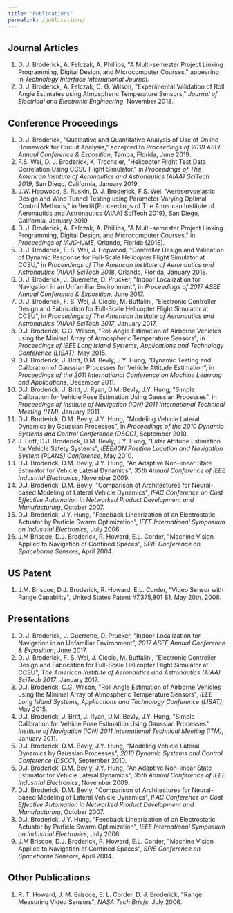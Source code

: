 ```yaml
---
title: "Publications"
permalink: /publications/
---
```


## Journal Articles
1. D. J. Broderick, A. Felczak, A. Phillips, "A Multi-semester Project Linking Programming, Digital Design, and Microcomputer Courses,"   appearing in *Technology Interface International Journal*.
2. D. J. Broderick, A. Felczak, C. G. Wilson, "Experimental Validation of Roll Angle Estimates using Atmospheric Temperature Sensors," *Journal of Electrical and Electronic Engineering*, November 2018.

## Conference Proceedings
1. D. J. Broderick, "Qualitative and Quantitative Analysis of Use of Online Homework for Circuit Analysis," accepted to *Proceedings of 2019 ASEE Annual Conference \& Exposition*, Tampa, Florida, June 2019.
2. F.S. Wei, D. J. Broderick, K. Trochsler, "Helicopter Flight Test Data Correlation Using CCSU Flight Simulator," in *Proceedings of The American Institute of Aeronautics and Astronautics (AIAA) SciTech 2019*, San Diego, California, January 2019.
3. J.W. Hopwood, B. Ruskin, D. J. Broderick, F.S. Wei, "Aeroservoelastic Design and Wind Tunnel Testing
using Parameter-Varying Optimal Control Methods," in \textit{Proceedings of The American Institute of Aeronautics and Astronautics (AIAA) SciTech 2019}, San Diego, California, January 2019.
4. D. J. Broderick, A. Felczak, A. Phillips, "A Multi-semester Project Linking Programming, Digital Design, and Microcomputer Courses,"  in *Proceedings of IAJC-IJME*, Orlando, Florida (2018).
5. D. J. Broderick, F. S. Wei, J. Hopwood, "Controller Design and Validation of Dynamic Response for Full-Scale Helicopter Flight Simulator at CCSU," in *Proceedings of The American Institute of Aeronautics and Astronautics (AIAA) SciTech 2018*, Orlando, Florida, January 2018. 
6. D. J. Broderick, J. Guerrette, D. Prucker, "Indoor Localization for Navigation in an Unfamiliar Environment", in *Proceedings of 2017 ASEE Annual Conference & Exposition*, June 2017.
7. D. J. Broderick, F. S. Wei, J. Ciccio, M. Buffalini, "Electronic Controller Design and Fabrication for Full-Scale Helicopter Flight Simulator at CCSU", in *Proceedings of The American Institute of Aeronautics and Astronautics (AIAA) SciTech 2017*, January 2017.
8. D.J. Broderick, C.G. Wilson, "Roll Angle Estimation of Airborne Vehicles using the Minimal Array of Atmospheric Temperature Sensors", in *Proceedings of IEEE Long Island Systems, Applications and Technology Conference (LISAT)*, May 2015.
9. D.J. Broderick, J. Britt, D.M. Bevly, J.Y. Hung, "Dynamic Testing and Calibration of Gaussian Processes for Vehicle Attitude Estimation", in *Proceedings of the 2011 International Conference on Machine Learning and Applications*, December 2011.
10. D.J. Broderick, J. Britt, J. Ryan, D.M. Bevly, J.Y. Hung, "Simple Calibration for Vehicle Pose Estimation Using Gaussian Processes", in *Proceedings of Institute of Navigation (ION) 2011 International Technical Meeting (ITM)*, January 2011.
11. D.J. Broderick, D.M. Bevly, J.Y. Hung, "Modeling Vehicle Lateral Dynamics by Gaussian Processes", in *Proceedings of the 2010 Dynamic Systems and Control Conference (DSCC)*, September 2010.
12. J. Britt, D.J. Broderick, D.M. Bevly, J.Y. Hung, "Lidar Attitude Estimation for Vehicle Safety Systems", *IEEE/ION Position Location and Navigation System (PLANS) Conference*, May 2010. 
13. D.J. Broderick, D.M. Bevly, J.Y. Hung, "An Adaptive Non-linear State Estimator for Vehicle Lateral Dynamics", *35th Annual Conference of IEEE Industrial Electronics*, November 2009. 
14. D.J. Broderick, D.M. Bevly, "Comparison of Architectures for Neural-based Modeling of Lateral Vehicle Dynamics", *IFAC Conference on Cost Effective Automation in Networked Product Development and Manufacturing*, October 2007. 
15. D.J. Broderick, J.Y. Hung, "Feedback Linearization of an Electrostatic Actuator by Particle Swarm Optimization", *IEEE International Symposium on Industrial Electronics*, July 2006. 
16. J.M Briscoe, D.J. Broderick, R. Howard, E.L. Corder, "Machine Vision Applied to Navigation of Confined Spaces", *SPIE Conference on Spaceborne Sensors*, April 2004.

## US Patent
1. J.M. Briscoe, D.J. Broderick, R. Howard, E.L. Corder, "Video Sensor with Range Capability", United States Patent #7,375,801 B1, May 20th, 2008.

## Presentations
1. D. J. Broderick, J. Guerrette, D. Prucker, "Indoor Localization for Navigation in an Unfamiliar Environment", *2017 ASEE Annual Conference & Exposition*, June 2017.
2. D. J. Broderick, F. S. Wei, J. Ciccio, M. Buffalini, "Electronic Controller Design and Fabrication for Full-Scale Helicopter Flight Simulator at CCSU", *The American Institute of Aeronautics and Astronautics (AIAA) SciTech 2017*, January 2017.
3. D.J. Broderick, C.G. Wilson, "Roll Angle Estimation of Airborne Vehicles using the Minimal Array of Atmospheric Temperature Sensors", *IEEE Long Island Systems, Applications and Technology Conference (LISAT)*, May 2015.
4. D.J. Broderick, J. Britt, J. Ryan, D.M. Bevly, J.Y. Hung, "Simple Calibration for Vehicle Pose Estimation Using Gaussian Processes", *Institute of Navigation (ION) 2011 International Technical Meeting (ITM)*, January 2011.
5. D.J. Broderick, D.M. Bevly, J.Y. Hung, "Modeling Vehicle Lateral Dynamics by Gaussian Processes", *2010 Dynamic Systems and Control Conference (DSCC)*, September 2010.
6. D.J. Broderick, D.M. Bevly, J.Y. Hung, "An Adaptive Non-linear State Estimator for Vehicle Lateral Dynamics", *35th Annual Conference of IEEE Industrial Electronics*, November 2009. 
7. D.J. Broderick, D.M. Bevly, "Comparison of Architectures for Neural-based Modeling of Lateral Vehicle Dynamics", *IFAC Conference on Cost Effective Automation in Networked Product Development and Manufacturing*, October 2007. 
8. D.J. Broderick, J.Y. Hung, "Feedback Linearization of an Electrostatic Actuator by Particle Swarm Optimization", *IEEE International Symposium on Industrial Electronics*, July 2006. 
9. J.M Briscoe, D.J. Broderick, R. Howard, E.L. Corder, "Machine Vision Applied to Navigation of Confined Spaces", *SPIE Conference on Spaceborne Sensors*, April 2004.


## Other Publications
1. R. T. Howard, J. M. Brisoce, E. L. Corder, D. J. Broderick, "Range Measuring Video Sensors", *NASA Tech Briefs*, July 2006.
